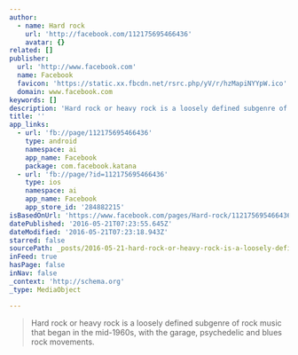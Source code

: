 ```yaml
---
author:
  - name: Hard rock
    url: 'http://facebook.com/112175695466436'
    avatar: {}
related: []
publisher:
  url: 'http://www.facebook.com'
  name: Facebook
  favicon: 'https://static.xx.fbcdn.net/rsrc.php/yV/r/hzMapiNYYpW.ico'
  domain: www.facebook.com
keywords: []
description: 'Hard rock or heavy rock is a loosely defined subgenre of rock music that began in the mid-1960s, with the garage, psychedelic and blues rock movements.'
title: ''
app_links:
  - url: 'fb://page/112175695466436'
    type: android
    namespace: ai
    app_name: Facebook
    package: com.facebook.katana
  - url: 'fb://page/?id=112175695466436'
    type: ios
    namespace: ai
    app_name: Facebook
    app_store_id: '284882215'
isBasedOnUrl: 'https://www.facebook.com/pages/Hard-rock/112175695466436'
datePublished: '2016-05-21T07:23:55.645Z'
dateModified: '2016-05-21T07:23:18.943Z'
starred: false
sourcePath: _posts/2016-05-21-hard-rock-or-heavy-rock-is-a-loosely-defined-subgenre-of-roc.md
inFeed: true
hasPage: false
inNav: false
_context: 'http://schema.org'
_type: MediaObject

---
```

> Hard rock or heavy rock is a loosely defined subgenre of rock music that began in the mid-1960s, with the garage, psychedelic and blues rock movements.